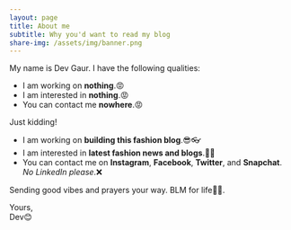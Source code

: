 ```yaml
---
layout: page
title: About me
subtitle: Why you'd want to read my blog
share-img: /assets/img/banner.png
---
```


My name is Dev Gaur. I have the following qualities:

- I am working on **nothing**.😡
- I am interested in **nothing**.😡
- You can contact me **nowhere**.😡

Just kidding!

- I am working on **building this fashion blog**.😎👓
- I am interested in **latest fashion news and blogs**.💃👗
- You can contact me on **Instagram**, **Facebook**, **Twitter**, and **Snapchat**. *No LinkedIn please*.❌


Sending good vibes and prayers your way. BLM for life✊🏿.

Yours, \
Dev😊
